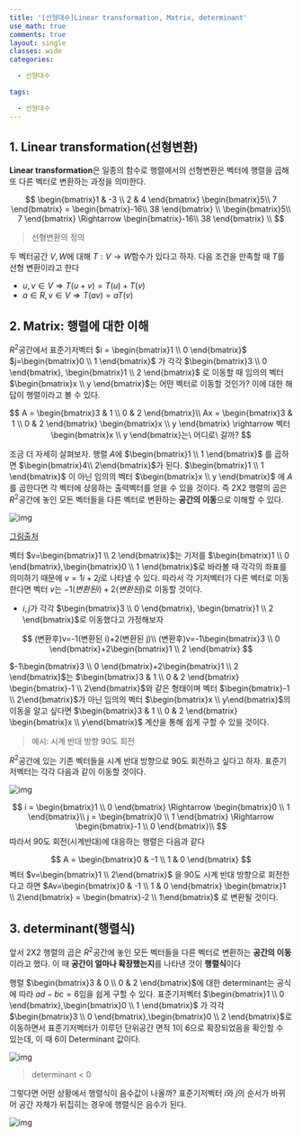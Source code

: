```yaml
---
title: '[선형대수]Linear transformation, Matrix, determinant'
use_math: true
comments: true
layout: single
classes: wide
categories:

  - 선형대수

tags:

  - 선형대수
---
```


## 1. Linear transformation(선형변환)

**Linear transformation**은 일종의 함수로 행렬에서의 선형변환은 벡터에 행렬을 곱해 또 다른 벡터로 변환하는 과정을 의미한다. 

$$
\begin{bmatrix}1 & -3  \\ 2 & 4  \end{bmatrix} \begin{bmatrix}5\\ 7  \end{bmatrix} = \begin{bmatrix}-16\\ 38  \end{bmatrix} \\
\begin{bmatrix}5\\ 7  \end{bmatrix} \Rightarrow  \begin{bmatrix}-16\\ 38  \end{bmatrix} \\
$$

> 선형변환의 정의

두 벡터공간 $V,W$에 대해 $T : V\rightarrow W$함수가 있다고 하자. 다음 조건을 만족할 때 $T$를 선형 변환이라고 한다

- $u,v\in V \Rightarrow T(u+v) = T(u)+T(v)$
- $a\in R, v\in V \Rightarrow T(av)=aT(v)$



## 2. Matrix: 행렬에 대한 이해

$R^2$공간에서 표준기저벡터 $i = \begin{bmatrix}1 \\ 0 \end{bmatrix}$ $j=\begin{bmatrix}0 \\ 1 \end{bmatrix}$ 가 각각 $\begin{bmatrix}3 \\ 0 \end{bmatrix}, \begin{bmatrix}1 \\ 2 \end{bmatrix}$ 로 이동할 때 임의의 벡터 $\begin{bmatrix}x \\ y \end{bmatrix}$는 어떤 벡터로 이동할 것인가? 이에 대한 해답이 행렬이라고 볼 수 있다. 


$$
A = \begin{bmatrix}3 & 1  \\ 0 & 2  \end{bmatrix}\\ Ax = \begin{bmatrix}3 & 1  \\ 0 & 2  \end{bmatrix} \begin{bmatrix}x \\ y  \end{bmatrix} \rightarrow 벡터 \begin{bmatrix}x \\ y  \end{bmatrix}는\ 어디로\ 갈까?
$$


조금 더 자세히 살펴보자.  행렬 $A$에 $\begin{bmatrix}1 \\ 1 \end{bmatrix}$ 를 곱하면 $\begin{bmatrix}4\\ 2\end{bmatrix}$가 된다.  $\begin{bmatrix}1 \\ 1 \end{bmatrix}$ 이 아닌 임의의 벡터 $\begin{bmatrix}x \\ y \end{bmatrix}$ 에 $A$를 곱한다면 각 벡터에 상응하는 출력벡터를 얻을 수 있을 것이다. 즉 2X2 행렬의 곱은 $R^2$공간에 놓인 모든 벡터들을 다른 벡터로 변환하는 **공간의 이동**으로 이해할 수 있다. 

![img](http://whdbfla6.github.io/assets/linear-algebra/img19.png)

[그림출처](https://shad.io/MatVis/)

벡터 $v=\begin{bmatrix}1 \\ 2 \end{bmatrix}$는 기저를 $\begin{bmatrix}1 \\ 0 \end{bmatrix},\begin{bmatrix}0 \\ 1 \end{bmatrix}$로 바라볼 때 각각의 좌표를 의미하기 때문에 $v=1i+2j$로 나타낼 수 있다. 따라서 각 기저벡터가 다른 벡터로 이동한다면 벡터 $v$는 $-1(변환된 i)+2(변환된 j)$로 이동할 것이다.  

- $i,j$가 각각 $\begin{bmatrix}3 \\ 0 \end{bmatrix}, \begin{bmatrix}1 \\ 2 \end{bmatrix}$로 이동했다고 가정해보자


$$
(변환후)v=-1(변환된 i)+2(변환된 j)\\
(변환후)v=-1\begin{bmatrix}3 \\ 0 \end{bmatrix}+2\begin{bmatrix}1 \\ 2 \end{bmatrix}
$$


$-1\begin{bmatrix}3 \\ 0 \end{bmatrix}+2\begin{bmatrix}1 \\ 2 \end{bmatrix}$는 $\begin{bmatrix}3 & 1  \\ 0 & 2  \end{bmatrix} \begin{bmatrix}-1 \\ 2\end{bmatrix}$와 같은 형태이며 벡터 $\begin{bmatrix}-1 \\ 2\end{bmatrix}$가 아닌 임의의 벡터 $\begin{bmatrix}x \\ y\end{bmatrix}$의 이동을 알고 싶다면 $\begin{bmatrix}3 & 1  \\ 0 & 2  \end{bmatrix} \begin{bmatrix}x \\ y\end{bmatrix}$ 계산을 통해 쉽게 구할 수 있을 것이다. 



> 예시: 시계 반대 방향 90도 회전

$R^2$공간에 있는 기존 벡터들을 시계 반대 방향으로 90도 회전하고 싶다고 하자. 표준기저벡터는 각각 다음과 같이 이동할 것이다. 

![img](http://whdbfla6.github.io/assets/linear-algebra/img20.png)


$$
i = \begin{bmatrix}1 \\ 0 \end{bmatrix} \Rightarrow \begin{bmatrix}0 \\ 1 \end{bmatrix}\\ j = \begin{bmatrix}0 \\ 1 \end{bmatrix} \Rightarrow \begin{bmatrix}-1 \\ 0 \end{bmatrix}\\
$$
따라서 90도 회전(시계반대)에 대응하는 행렬은 다음과 같다


$$
A = \begin{bmatrix}0 & -1  \\ 1 & 0  \end{bmatrix}
$$
벡터 $v=\begin{bmatrix}1 \\ 2\end{bmatrix}$  을 90도 시계 반대 방향으로 회전한다고 하면 $Av=\begin{bmatrix}0 & -1  \\ 1 & 0  \end{bmatrix} \begin{bmatrix}1 \\ 2\end{bmatrix} = \begin{bmatrix}-2 \\ 1\end{bmatrix}$ 로 변환될 것이다. 

## 3. determinant(행렬식)

앞서 2X2 행렬의 곱은 $R^2$공간에 놓인 모든 벡터들을 다른 벡터로 변환하는 **공간의 이동**이라고 했다. 이 때 **공간이 얼마나 확장했는지**를 나타낸 것이 **행렬식**이다

행렬 $\begin{bmatrix}3 & 0  \\ 0 & 2  \end{bmatrix}$에 대한 determinant는 공식에 따라 $ad-bc=6$임을 쉽게 구할 수 있다.  표준기저벡터 $\begin{bmatrix}1 \\ 0 \end{bmatrix},\begin{bmatrix}0 \\ 1 \end{bmatrix}$ 가 각각 $\begin{bmatrix}3 \\ 0 \end{bmatrix},\begin{bmatrix}0 \\ 2 \end{bmatrix}$로 이동하면서 표준기저벡터가 이루던 단위공간 면적 1이 6으로 확장되었음을 확인할 수 있는데, 이 때 6이 Determinant 값이다.

![img](http://whdbfla6.github.io/assets/linear-algebra/img21.png)

> determinant < 0 

그렇다면 어떤 상황에서 행렬식이 음수값이 나올까? 표준기저벡터 $i$와 $j$의 순서가 바뀌어 공간 자체가 뒤집히는 경우에 행렬식은 음수가 된다. 

![img](http://whdbfla6.github.io/assets/linear-algebra/img22.png)


